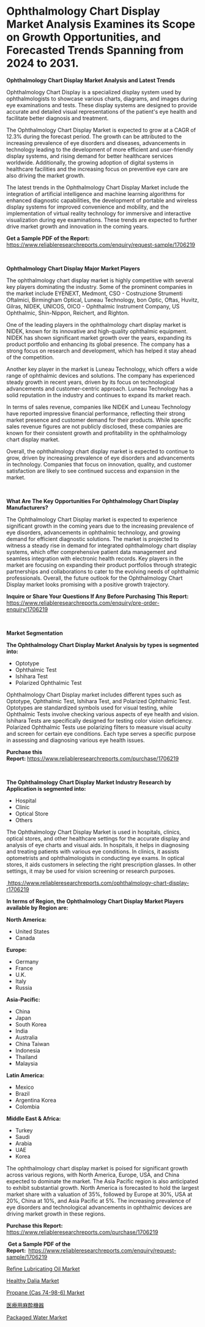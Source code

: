 <p><h1>Ophthalmology Chart Display Market Analysis Examines its Scope on Growth Opportunities, and Forecasted Trends Spanning from 2024 to 2031.</h1></p><p><strong>Ophthalmology Chart Display Market Analysis and Latest Trends</strong></p>
<p><p>Ophthalmology Chart Display is a specialized display system used by ophthalmologists to showcase various charts, diagrams, and images during eye examinations and tests. These display systems are designed to provide accurate and detailed visual representations of the patient's eye health and facilitate better diagnosis and treatment.</p><p>The Ophthalmology Chart Display Market is expected to grow at a CAGR of 12.3% during the forecast period. The growth can be attributed to the increasing prevalence of eye disorders and diseases, advancements in technology leading to the development of more efficient and user-friendly display systems, and rising demand for better healthcare services worldwide. Additionally, the growing adoption of digital systems in healthcare facilities and the increasing focus on preventive eye care are also driving the market growth.</p><p>The latest trends in the Ophthalmology Chart Display Market include the integration of artificial intelligence and machine learning algorithms for enhanced diagnostic capabilities, the development of portable and wireless display systems for improved convenience and mobility, and the implementation of virtual reality technology for immersive and interactive visualization during eye examinations. These trends are expected to further drive market growth and innovation in the coming years.</p></p>
<p><strong>Get a Sample PDF of the Report:&nbsp;</strong> <a href="https://www.reliableresearchreports.com/enquiry/request-sample/1706219">https://www.reliableresearchreports.com/enquiry/request-sample/1706219</a></p>
<p>&nbsp;</p>
<p><strong>Ophthalmology Chart Display Major Market Players</strong></p>
<p><p>The ophthalmology chart display market is highly competitive with several key players dominating the industry. Some of the prominent companies in the market include EYENEXT, Medmont, CSO - Costruzione Strumenti Oftalmici, Birmingham Optical, Luneau Technology, bon Optic, Oftas, Huvitz, Gilras, NIDEK, UNICOS, OICO - Ophthalmic Instrument Company, US Ophthalmic, Shin-Nippon, Reichert, and Righton.</p><p>One of the leading players in the ophthalmology chart display market is NIDEK, known for its innovative and high-quality ophthalmic equipment. NIDEK has shown significant market growth over the years, expanding its product portfolio and enhancing its global presence. The company has a strong focus on research and development, which has helped it stay ahead of the competition.</p><p>Another key player in the market is Luneau Technology, which offers a wide range of ophthalmic devices and solutions. The company has experienced steady growth in recent years, driven by its focus on technological advancements and customer-centric approach. Luneau Technology has a solid reputation in the industry and continues to expand its market reach.</p><p>In terms of sales revenue, companies like NIDEK and Luneau Technology have reported impressive financial performance, reflecting their strong market presence and customer demand for their products. While specific sales revenue figures are not publicly disclosed, these companies are known for their consistent growth and profitability in the ophthalmology chart display market.</p><p>Overall, the ophthalmology chart display market is expected to continue to grow, driven by increasing prevalence of eye disorders and advancements in technology. Companies that focus on innovation, quality, and customer satisfaction are likely to see continued success and expansion in the market.</p></p>
<p>&nbsp;</p>
<p><strong>What Are The Key Opportunities For Ophthalmology Chart Display Manufacturers?</strong></p>
<p><p>The Ophthalmology Chart Display market is expected to experience significant growth in the coming years due to the increasing prevalence of eye disorders, advancements in ophthalmic technology, and growing demand for efficient diagnostic solutions. The market is projected to witness a steady rise in demand for integrated ophthalmology chart display systems, which offer comprehensive patient data management and seamless integration with electronic health records. Key players in the market are focusing on expanding their product portfolios through strategic partnerships and collaborations to cater to the evolving needs of ophthalmic professionals. Overall, the future outlook for the Ophthalmology Chart Display market looks promising with a positive growth trajectory.</p></p>
<p><strong>Inquire or Share Your Questions If Any Before Purchasing This Report:</strong> <a href="https://www.reliableresearchreports.com/enquiry/pre-order-enquiry/1706219">https://www.reliableresearchreports.com/enquiry/pre-order-enquiry/1706219</a></p>
<p>&nbsp;</p>
<p><strong>Market Segmentation</strong></p>
<p><strong>The Ophthalmology Chart Display Market Analysis by types is segmented into:</strong></p>
<p><ul><li>Optotype</li><li>Ophthalmic Test</li><li>Ishihara Test</li><li>Polarized Ophthalmic Test</li></ul></p>
<p><p>Ophthalmology Chart Display market includes different types such as Optotype, Ophthalmic Test, Ishihara Test, and Polarized Ophthalmic Test. Optotypes are standardized symbols used for visual testing, while Ophthalmic Tests involve checking various aspects of eye health and vision. Ishihara Tests are specifically designed for testing color vision deficiency. Polarized Ophthalmic Tests use polarizing filters to measure visual acuity and screen for certain eye conditions. Each type serves a specific purpose in assessing and diagnosing various eye health issues.</p></p>
<p><strong>Purchase this Report:&nbsp;</strong><a href="https://www.reliableresearchreports.com/purchase/1706219">https://www.reliableresearchreports.com/purchase/1706219</a></p>
<p>&nbsp;</p>
<p><strong>The Ophthalmology Chart Display Market Industry Research by Application is segmented into:</strong></p>
<p><ul><li>Hospital</li><li>Clinic</li><li>Optical Store</li><li>Others</li></ul></p>
<p><p>The Ophthalmology Chart Display Market is used in hospitals, clinics, optical stores, and other healthcare settings for the accurate display and analysis of eye charts and visual aids. In hospitals, it helps in diagnosing and treating patients with various eye conditions. In clinics, it assists optometrists and ophthalmologists in conducting eye exams. In optical stores, it aids customers in selecting the right prescription glasses. In other settings, it may be used for vision screening or research purposes.</p></p>
<p><a href="https://www.reliableresearchreports.com/ophthalmology-chart-display-r1706219">&nbsp;https://www.reliableresearchreports.com/ophthalmology-chart-display-r1706219</a></p>
<p><strong>In terms of Region, the Ophthalmology Chart Display Market Players available by Region are:</strong></p>
<p>
    <p> <strong> North America: </strong>
        <ul>
            <li>United States</li>
            <li>Canada</li>
        </ul>
        </p> 
    <p> <strong> Europe: </strong>
        <ul>
            <li>Germany</li>
            <li>France</li>
            <li>U.K.</li>
            <li>Italy</li>
            <li>Russia</li>
        </ul>
        </p> 
    <p> <strong> Asia-Pacific: </strong>
        <ul>
            <li>China</li>
            <li>Japan</li>
            <li>South Korea</li>
            <li>India</li>
            <li>Australia</li>
            <li>China Taiwan</li>
            <li>Indonesia</li>
            <li>Thailand</li>
            <li>Malaysia</li>
        </ul>
        </p> 
    <p> <strong> Latin America: </strong>
        <ul>
            <li>Mexico</li>
            <li>Brazil</li>
            <li>Argentina Korea</li>
            <li>Colombia</li>
        </ul>
        </p> 
    <p> <strong> Middle East & Africa: </strong>
        <ul>
            <li>Turkey</li>
            <li>Saudi</li>
            <li>Arabia</li>
            <li>UAE</li>
            <li>Korea</li>
        </ul>
    </p>
    </p>
<p><p>The ophthalmology chart display market is poised for significant growth across various regions, with North America, Europe, USA, and China expected to dominate the market. The Asia Pacific region is also anticipated to exhibit substantial growth. North America is forecasted to hold the largest market share with a valuation of 35%, followed by Europe at 30%, USA at 20%, China at 10%, and Asia Pacific at 5%. The increasing prevalence of eye disorders and technological advancements in ophthalmic devices are driving market growth in these regions.</p></p>
<p><strong>Purchase this Report: </strong><a href="https://www.reliableresearchreports.com/purchase/1706219">https://www.reliableresearchreports.com/purchase/1706219</a></p>
<p>&nbsp;<strong>Get a Sample PDF of the Report:&nbsp;&nbsp;</strong><a href="https://www.reliableresearchreports.com/enquiry/request-sample/1706219">https://www.reliableresearchreports.com/enquiry/request-sample/1706219</a></p>
<p><strong></strong></p>
<p><p><a href="https://github.com/peachesmcdowel1/Market-Research-Report-List-3/blob/main/refine-lubricating-oil-market.md">Refine Lubricating Oil Market</a></p><p><a href="https://issuu.com/reportprime-2/docs/healthy-dalia-market-size-2030.pptx">Healthy Dalia Market</a></p><p><a href="https://github.com/edytherolanlouisejk1miz0wig/Market-Research-Report-List-2/blob/main/propane-cas-74-98-6-market.md">Propane (Cas 74-98-6) Market</a></p><p><a href="https://github.com/Fatimaklein1/Market-Research-Report-List-1/blob/main/1324405125330.md">医療用麻酔機器</a></p><p><a href="https://issuu.com/reportprime-2/docs/packaged-water-market-size-2030.pptx">Packaged Water Market</a></p></p>